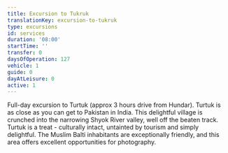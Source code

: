 ```yaml
---
title: Excursion to Tukruk
translationKey: excursion-to-tukruk
type: excursions
id: services
duration: '08:00'
startTime: ''
transfer: 0
daysOfOperation: 127
vehicle: 1
guide: 0
dayAtLeisure: 0
active: 1
---
```

Full-day excursion to Turtuk (approx 3 hours drive from Hundar). Turtuk is as close as you can get to Pakistan in India. This delightful village is crunched into the narrowing Shyok River valley, well off the beaten track. Turtuk is a treat - culturally intact, untainted by tourism and simply delightful. The Muslim Balti inhabitants are exceptionally friendly, and this area offers excellent opportunities for photography.